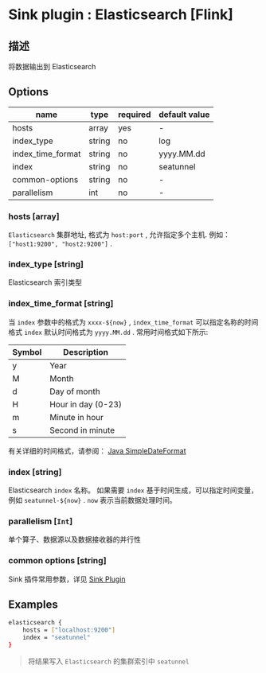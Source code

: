 # Sink plugin : Elasticsearch [Flink]

## 描述

将数据输出到 Elasticsearch

## Options

| name              | type   | required | default value |
| ----------------- | ------ | -------- | ------------- |
| hosts             | array  | yes      | -             |
| index_type        | string | no       | log           |
| index_time_format | string | no       | yyyy.MM.dd    |
| index             | string | no       | seatunnel     |
| common-options    | string | no       | -             |
| parallelism       | int    | no       | -             |

### hosts [array]

`Elasticsearch` 集群地址, 格式为 `host:port` , 允许指定多个主机. 例如： `["host1:9200", "host2:9200"]` .

### index_type [string]

Elasticsearch 索引类型

### index_time_format [string]

当 `index` 参数中的格式为 `xxxx-${now}` , `index_time_format` 可以指定名称的时间格式 `index` 默认时间格式为 `yyyy.MM.dd` . 常用时间格式如下所示:

| Symbol | Description        |
| ------ | ------------------ |
| y      | Year               |
| M      | Month              |
| d      | Day of month       |
| H      | Hour in day (0-23) |
| m      | Minute in hour     |
| s      | Second in minute   |

有关详细的时间格式，请参阅： [Java SimpleDateFormat](https://docs.oracle.com/javase/tutorial/i18n/format/simpleDateFormat.html)

### index [string]

Elasticsearch `index` 名称。 如果需要 `index` 基于时间生成，可以指定时间变量，例如 `seatunnel-${now}` . `now` 表示当前数据处理时间。

### parallelism [`Int`]

单个算子、数据源以及数据接收器的并行性

### common options [string]

Sink 插件常用参数，详见 [Sink Plugin](./sink-plugin.md)

## Examples

```bash
elasticsearch {
    hosts = ["localhost:9200"]
    index = "seatunnel"
}
```

> 将结果写入 `Elasticsearch` 的集群索引中 `seatunnel`

